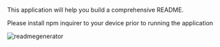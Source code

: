 This application will help you build a comprehensive README. 

Please install npm inquirer to your device prior to running the application

![readmegenerator](https://user-images.githubusercontent.com/73242250/113638029-8f849600-963b-11eb-8186-15d1aecb060d.png)


